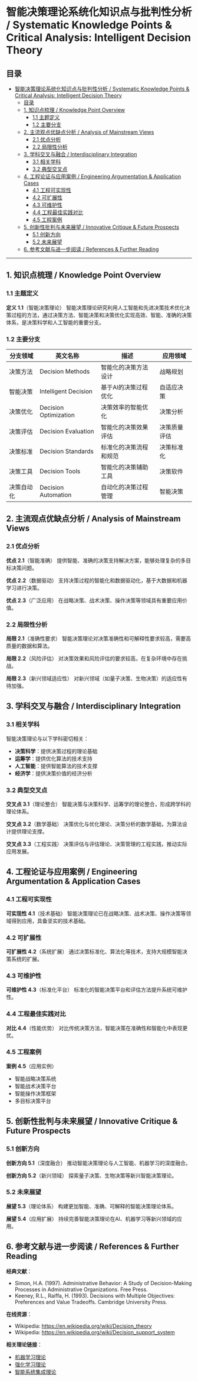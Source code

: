 # 智能决策理论系统化知识点与批判性分析 / Systematic Knowledge Points & Critical Analysis: Intelligent Decision Theory

## 目录

- [智能决策理论系统化知识点与批判性分析 / Systematic Knowledge Points \& Critical Analysis: Intelligent Decision Theory](#智能决策理论系统化知识点与批判性分析--systematic-knowledge-points--critical-analysis-intelligent-decision-theory)
  - [目录](#目录)
  - [1. 知识点梳理 / Knowledge Point Overview](#1-知识点梳理--knowledge-point-overview)
    - [1.1 主题定义](#11-主题定义)
    - [1.2 主要分支](#12-主要分支)
  - [2. 主流观点优缺点分析 / Analysis of Mainstream Views](#2-主流观点优缺点分析--analysis-of-mainstream-views)
    - [2.1 优点分析](#21-优点分析)
    - [2.2 局限性分析](#22-局限性分析)
  - [3. 学科交叉与融合 / Interdisciplinary Integration](#3-学科交叉与融合--interdisciplinary-integration)
    - [3.1 相关学科](#31-相关学科)
    - [3.2 典型交叉点](#32-典型交叉点)
  - [4. 工程论证与应用案例 / Engineering Argumentation \& Application Cases](#4-工程论证与应用案例--engineering-argumentation--application-cases)
    - [4.1 工程可实现性](#41-工程可实现性)
    - [4.2 可扩展性](#42-可扩展性)
    - [4.3 可维护性](#43-可维护性)
    - [4.4 工程最佳实践对比](#44-工程最佳实践对比)
    - [4.5 工程案例](#45-工程案例)
  - [5. 创新性批判与未来展望 / Innovative Critique \& Future Prospects](#5-创新性批判与未来展望--innovative-critique--future-prospects)
    - [5.1 创新方向](#51-创新方向)
    - [5.2 未来展望](#52-未来展望)
  - [6. 参考文献与进一步阅读 / References \& Further Reading](#6-参考文献与进一步阅读--references--further-reading)

---

## 1. 知识点梳理 / Knowledge Point Overview

### 1.1 主题定义

**定义 1.1**（智能决策理论）
智能决策理论研究利用人工智能和先进决策技术优化决策过程的方法，通过决策方法、智能决策和决策优化实现高效、智能、准确的决策体系，是决策科学和人工智能的重要分支。

### 1.2 主要分支

| 分支领域     | 英文名称         | 描述                         | 应用领域         |
|--------------|------------------|------------------------------|------------------|
| 决策方法     | Decision Methods | 智能化的决策方法设计         | 战略规划         |
| 智能决策     | Intelligent Decision | 基于AI的决策过程优化       | 自适应决策       |
| 决策优化     | Decision Optimization | 决策效率的智能优化         | 决策分析         |
| 决策评估     | Decision Evaluation | 智能化的决策效果评估       | 决策质量评估     |
| 决策标准     | Decision Standards | 标准化的决策流程和规范     | 决策标准化       |
| 决策工具     | Decision Tools   | 智能化的决策辅助工具       | 决策软件         |
| 决策自动化   | Decision Automation | 自动化的决策过程管理       | 智能决策         |

## 2. 主流观点优缺点分析 / Analysis of Mainstream Views

### 2.1 优点分析

**优点 2.1**（智能准确）
提供智能、准确的决策支持解决方案，能够处理复杂的多目标决策问题。

**优点 2.2**（数据驱动）
支持决策过程的智能化和数据驱动化，基于大数据和机器学习进行决策。

**优点 2.3**（广泛应用）
在战略决策、战术决策、操作决策等领域具有重要应用价值。

### 2.2 局限性分析

**局限 2.1**（准确性要求）
智能决策理论对决策准确性和可解释性要求较高，需要高质量的数据和算法。

**局限 2.2**（风险评估）
对决策效果和风险评估的要求较高，在复杂环境中存在挑战。

**局限 2.3**（新兴领域适应性）
对新兴领域（如量子决策、生物决策）的适应性有待加强。

## 3. 学科交叉与融合 / Interdisciplinary Integration

### 3.1 相关学科

智能决策理论与以下学科密切相关：

- **决策科学**：提供决策过程的理论基础
- **运筹学**：提供优化算法的技术支持
- **人工智能**：提供智能算法的技术支撑
- **经济学**：提供决策价值的经济分析

### 3.2 典型交叉点

**交叉点 3.1**（理论整合）
智能决策与决策科学、运筹学的理论整合，形成跨学科的理论体系。

**交叉点 3.2**（数学基础）
决策优化与优化理论、决策分析的数学基础，为算法设计提供理论支撑。

**交叉点 3.3**（工程实践）
决策评估与评估理论、决策管理的工程实践，推动实际应用发展。

## 4. 工程论证与应用案例 / Engineering Argumentation & Application Cases

### 4.1 工程可实现性

**可实现性 4.1**（技术基础）
智能决策理论已在战略决策、战术决策、操作决策等领域得到应用，具备坚实的技术基础。

### 4.2 可扩展性

**可扩展性 4.2**（系统扩展）
通过决策标准化、算法化等技术，支持大规模智能决策系统的扩展。

### 4.3 可维护性

**可维护性 4.3**（标准化平台）
标准化的智能决策平台和评估方法提升系统可维护性。

### 4.4 工程最佳实践对比

**对比 4.4**（性能优势）
对比传统决策方法，智能决策在准确性和智能化中表现更优。

### 4.5 工程案例

**案例 4.5**（应用实例）

- 智能战略决策系统
- 智能战术决策平台
- 智能操作决策框架
- 多目标决策平台

## 5. 创新性批判与未来展望 / Innovative Critique & Future Prospects

### 5.1 创新方向

**创新方向 5.1**（深度融合）
推动智能决策理论与人工智能、机器学习的深度融合。

**创新方向 5.2**（新兴领域）
探索量子决策、生物决策等新兴智能决策理论。

### 5.2 未来展望

**展望 5.3**（理论体系）
构建更加智能、准确、可解释的智能决策理论体系。

**展望 5.4**（应用扩展）
持续完善智能决策理论在AI、机器学习等新兴领域的应用。

## 6. 参考文献与进一步阅读 / References & Further Reading

**经典文献**：

- Simon, H.A. (1997). Administrative Behavior: A Study of Decision-Making Processes in Administrative Organizations. Free Press.
- Keeney, R.L., Raiffa, H. (1993). Decisions with Multiple Objectives: Preferences and Value Tradeoffs. Cambridge University Press.

**在线资源**：

- Wikipedia: <https://en.wikipedia.org/wiki/Decision_theory>
- Wikipedia: <https://en.wikipedia.org/wiki/Decision_support_system>

**相关理论链接**：

- [机器学习理论](../01_Machine_Learning_Theory.md)
- [强化学习理论](../03_Reinforcement_Learning_Theory.md)
- [智能系统集成理论](../08_Intelligent_System_Integration_Theory.md)
